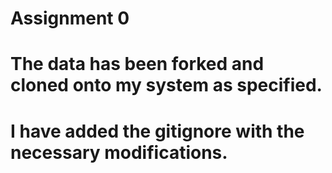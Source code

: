 # Assignment 0 

# The data has been forked and cloned onto my system as specified. 
# I have added the gitignore with the necessary modifications. 
